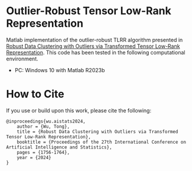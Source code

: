 # Outlier-Robust Tensor Low-Rank Representation

Matlab implementation of the outlier-robust TLRR algorithm presented in [Robust Data Clustering with Outliers via Transformed Tensor Low-Rank Representation](https://arxiv.org/abs/2307.09055).
This code has been tested in the following computational environment.

* PC: Windows 10 with Matlab R2023b


# How to Cite

If you use or build upon this work, please cite the following:

    @inproceedings{wu.aistats2024,
        author = {Wu, Tong},
        title = {Robust Data Clustering with Outliers via Transformed Tensor Low-Rank Representation},
        booktitle = {Proceedings of the 27th International Conference on Artificial Intelligence and Statistics},
        pages = {1756-1764},
        year = {2024}
    }
